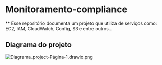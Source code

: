 # Monitoramento-compliance
** Esse repositório documenta um projeto que utiliza de serviços como: EC2, IAM, CloudWatch, Config, S3 e entre outros...

## **Diagrama do projeto**

   ![Diagrama_project-Página-1.drawio.png](https://github.com/Jeff01875/Monitoramento_compliance-/blob/main/Diagrama_project-P%C3%A1gina-1.drawio.png)
